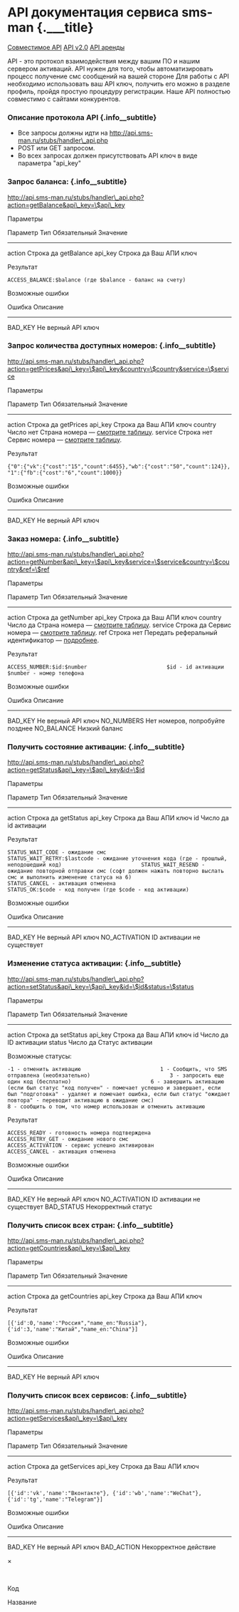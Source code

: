 API документация сервиса sms-man {.___title}
================================

[Совместимое API](/site/docs-api) [API v2.0](/site/docs-apiv2) [API
аренды](/site/rent-api)

API - это протокол взаимодействия между вашим ПО и нашим сервером
активаций. API нужен для того, чтобы автоматизировать процесс получение
смс сообщений на вашей стороне Для работы с API необходимо использовать
ваш API ключ, получить его можно в разделе профиль, пройдя простую
процедуру регистрации. Наше API полностью совместимо с сайтами
конкурентов.

### Описание протокола API {.info__subtitle}

-   Все запросы должны идти на
    http://api.sms-man.ru/stubs/handler\_api.php
-   POST или GET запросом.
-   Во всех запросах должен присутствовать API ключ в виде параметра
    "api\_key"

### Запрос баланса: {.info__subtitle}

http://api.sms-man.ru/stubs/handler\_api.php?action=getBalance&api\_key=\$api\_key

Параметры

  Параметр   Тип      Обязательный   Значение
  ---------- -------- -------------- --------------
  action     Строка   да             getBalance
  api\_key   Строка   да             Ваш АПИ ключ

Результат

`ACCESS_BALANCE:$balance (где $balance - баланс на счету)`

Возможные ошибки

  Ошибка     Описание
  ---------- --------------------
  BAD\_KEY   Не верный API ключ

### Запрос количества доступных номеров: {.info__subtitle}

http://api.sms-man.ru/stubs/handler\_api.php?action=getPrices&api\_key=\$api\_key&country=\$country&service=\$service

Параметры

  Параметр   Тип      Обязательный   Значение
  ---------- -------- -------------- ----------------------------------------
  action     Строка   да             getPrices
  api\_key   Строка   да             Ваш АПИ ключ
  country    Число    нет            Страна номера — [смотрите таблицу](#).
  service    Строка   нет            Сервис номера — [смотрите таблицу](#).

Результат

`{"0":{"vk":{"cost":"15","count":6455},"wb":{"cost":"50","count":124}}, "1":{"fb":{"cost":"6","count":1000}}`

Возможные ошибки

  Ошибка     Описание
  ---------- --------------------
  BAD\_KEY   Не верный API ключ

### Заказ номера: {.info__subtitle}

http://api.sms-man.ru/stubs/handler\_api.php?action=getNumber&api\_key=\$api\_key&service=\$service&country=\$country&ref=\$ref

Параметры

  Параметр   Тип      Обязательный   Значение
  ---------- -------- -------------- -----------------------------------------------------------------
  action     Строка   да             getNumber
  api\_key   Строка   да             Ваш АПИ ключ
  country    Число    да             Страна номера — [смотрите таблицу](#).
  service    Строка   да             Сервис номера — [смотрите таблицу](#).
  ref        Строка   нет            Передать реферальный идентификатор — [подробнее](/account/ref).

Результат

`ACCESS_NUMBER:$id:$number                         $id - id активации                         $number - номер телефона`

Возможные ошибки

  Ошибка        Описание
  ------------- ---------------------------------
  BAD\_KEY      Не верный API ключ
  NO\_NUMBERS   Нет номеров, попробуйте позднее
  NO\_BALANCE   Низкий баланс

### Получить состояние активации: {.info__subtitle}

http://api.sms-man.ru/stubs/handler\_api.php?action=getStatus&api\_key=\$api\_key&id=\$id

Параметры

  Параметр   Тип      Обязательный   Значение
  ---------- -------- -------------- --------------
  action     Строка   да             getStatus
  api\_key   Строка   да             Ваш АПИ ключ
  id         Число    да             id активации

Результат

`STATUS_WAIT_CODE - ожидание смс                         STATUS_WAIT_RETRY:$lastcode - ожидание уточнения кода (где - прошлый, неподошедший код)                         STATUS_WAIT_RESEND - ожидание повторной отправки смс (софт должен нажать повторно выслать смс и выполнить изменение статуса на 6)                         STATUS_CANCEL - активация отменена                         STATUS_OK:$code - код получен (где $code - код активации)`

Возможные ошибки

  Ошибка           Описание
  ---------------- ----------------------------
  BAD\_KEY         Не верный API ключ
  NO\_ACTIVATION   ID активации не существует

### Изменение статуса активации: {.info__subtitle}

http://api.sms-man.ru/stubs/handler\_api.php?action=setStatus&api\_key=\$api\_key&id=\$id&status=\$status

Параметры

  Параметр   Тип      Обязательный   Значение
  ---------- -------- -------------- ------------------
  action     Строка   да             setStatus
  api\_key   Строка   да             Ваш АПИ ключ
  id         Число    да             ID активации
  status     Число    да             Статус активации

Возможные статусы:

`-1 - отменить активацию                         1 - Сообщить, что SMS отправлена (необязательно)                         3 - запросить еще один код (бесплатно)                         6 - завершить активацию (если был статус "код получен" - помечает успешно и завершает, если был "подготовка" - удаляет и помечает ошибка, если был статус "ожидает повтора" - переводит активацию в ожидание смс)                         8 - сообщить о том, что номер использован и отменить активацию`

Результат

`ACCESS_READY - готовность номера подтверждена                         ACCESS_RETRY_GET - ожидание нового смс                         ACCESS_ACTIVATION - сервис успешно активирован                         ACCESS_CANCEL - активация отменена`

Возможные ошибки

  Ошибка           Описание
  ---------------- ----------------------------
  BAD\_KEY         Не верный API ключ
  NO\_ACTIVATION   ID активации не существует
  BAD\_STATUS      Некорректный статус

### Получить список всех стран: {.info__subtitle}

http://api.sms-man.ru/stubs/handler\_api.php?action=getCountries&api\_key=\$api\_key

Параметры

  Параметр   Тип      Обязательный   Значение
  ---------- -------- -------------- --------------
  action     Строка   да             getCountries
  api\_key   Строка   да             Ваш АПИ ключ

Результат

`[{'id':0,'name':"Россия","name_en:"Russia"}, {'id':3,'name':"Китай","name_en:"China"}]`

Возможные ошибки

  Ошибка     Описание
  ---------- --------------------
  BAD\_KEY   Не верный API ключ

### Получить список всех сервисов: {.info__subtitle}

http://api.sms-man.ru/stubs/handler\_api.php?action=getServices&api\_key=\$api\_key

Параметры

  Параметр   Тип      Обязательный   Значение
  ---------- -------- -------------- --------------
  action     Строка   да             getServices
  api\_key   Строка   да             Ваш АПИ ключ

Результат

`[{'id':'vk','name':"Вконтакте"}, {'id':'wb','name':"WeChat"}, {'id':'tg','name':"Telegram"}]`

Возможные ошибки

  Ошибка        Описание
  ------------- -----------------------
  BAD\_KEY      Не верный API ключ
  BAD\_ACTION   Некорректное действие

×

 

Код

Название
